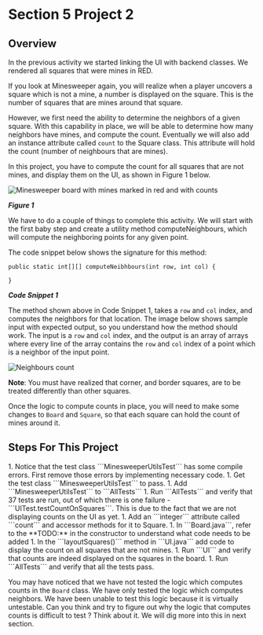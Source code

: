 <h1>Section 5 Project 2</h1>

<h2>Overview</h2>

In the previous activity we started linking the UI with backend classes. We rendered all squares that were mines in RED. 

If you look at Minesweeper again, you will realize when a player uncovers a square which is not a mine, a number is displayed on the square. This is the number of squares that are mines around that square.

However, we first need the ability to determine the neighbors of a given square. With this capability in place, we will be able to determine how many  neighbors have mines, and compute the count. Eventually we will also add an instance attribute called ```count``` to the Square class. This attribute will hold the count (number of neighbours that are mines).

In this project, you have to compute the count for all squares that are not mines, and display them on the UI, as shown in Figure 1 below.

![Minesweeper board with mines marked in red and with counts](https://raw.github.com/diycomputerscience/MinesweeperImages/master/images/MinesweeperWithMinesMarkedInRedAndWithCounts.jpg)

_**Figure 1**_

We have to do a couple of things to complete this activity. We will start with the first  baby step and create a utility method computeNeighbours, which will compute the neighboring points for any given point. 

The code snippet below shows the signature for this method:

    public static int[][] computeNeibhbours(int row, int col) {

    } 

_**Code Snippet 1**_

The method shown above in Code Snippet 1, takes a ```row``` and ```col``` index, and computes the neighbors for that location. The image below shows sample input with expected output, so you understand how the method should work. The input is a ```row``` and ```col``` index, and the output is an array of arrays where every line of the array contains the ```row``` and ```col``` index of a point which is a neighbor of the input point.

![Neighbours count](https://raw.github.com/diycomputerscience/MinesweeperImages/master/images/Project5.2Neighbours.jpg)

**Note**: You must have realized that corner, and border squares, are to be treated differently than other squares.

Once the logic to compute counts in place, you will need to make some changes to ```Board``` and ```Square```, so that each square can hold the count of mines around it. 

<h2>Steps For This Project</h2>
 1. Notice that the test class ```MinesweeperUtilsTest``` has some compile errors. First remove those errors by implementing necessary code.
 1. Get the test class ```MinesweeperUtilsTest``` to pass.
 1. Add ```MinesweeperUtilsTest``` to ```AllTests```
 1. Run ```AllTests``` and verify that 37 tests are run, out of which there is one failure - ```UITest.testCountOnSquares```. This is due to the fact that we are not displaying counts on the UI as yet. 
 1. Add an ```integer``` attribute called ```count``` and accessor methods for it to Square.
 1. In ```Board.java```, refer to the **TODO:** in the constructor to understand what code needs to be added
 1. In the ```layoutSquares()``` method in ```UI.java``` add code to display the count on all squares that are not mines.
 1. Run ```UI``` and verify that counts are indeed displayed on the squares in the board.
 1. Run ```AllTests``` and verify that all the tests pass.

You may have noticed that we have not tested the logic which computes counts in the ```Board``` class. We have only tested the logic which computes neighbors. We have been unable to test this  logic because it is virtually untestable. Can you think and try to figure out why the logic that computes counts is difficult to test ? Think about it. We will dig more into this in next section.
